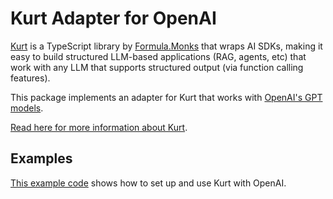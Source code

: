 # Kurt Adapter for OpenAI

[Kurt](https://github.com/FormulaMonks/kurt) is a TypeScript library by [Formula.Monks](https://www.formula.co/) that wraps AI SDKs, making it easy to build structured LLM-based applications (RAG, agents, etc) that work with any LLM that supports structured output (via function calling features).

This package implements an adapter for Kurt that works with [OpenAI's GPT models](https://platform.openai.com/docs/models).

[Read here for more information about Kurt](https://github.com/FormulaMonks/kurt/blob/main/README.md).

## Examples

[This example code](../../examples/basic/src/openai.ts) shows how to set up and use Kurt with OpenAI.
